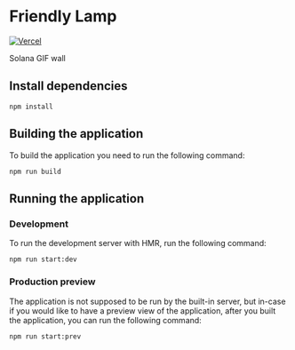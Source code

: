 # Friendly Lamp

[![Vercel](http://therealsujitk-vercel-badge.vercel.app/?app=friendly-lamp)](https://friendly-lamp.vercel.app/)

Solana GIF wall

## Install dependencies

```shell
npm install
```

## Building the application

To build the application you need to run the following command:

```shell
npm run build
```

## Running the application

### Development

To run the development server with HMR, run the following command:

```shell
npm run start:dev
```

### Production preview

The application is not supposed to be run by the built-in server, but in-case if you would like to have a preview view
of the application, after you built the application, you can run the following command:

```shell
npm run start:prev
```